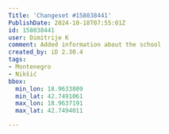 ```yaml
---
Title: 'Changeset #158038441'
PublishDate: 2024-10-18T07:55:01Z
id: 158038441
user: Dimitrije K
comment: Added information about the school
created_by: iD 2.30.4
tags:
- Montenegro
- Nikšić
bbox:
  min_lon: 18.9633809
  min_lat: 42.7491061
  max_lon: 18.9637191
  max_lat: 42.7494011

---
```

